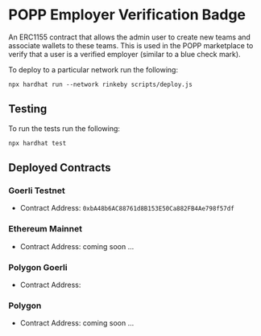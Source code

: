 # POPP Employer Verification Badge

An ERC1155 contract that allows the admin user to create new teams and associate wallets to these teams.
This is used in the POPP marketplace to verify that a user is a verified employer (similar to a blue check mark).

To deploy to a particular network run the following:
```shell
npx hardhat run --network rinkeby scripts/deploy.js
```

## Testing
To run the tests run the following:
```shell
npx hardhat test
```

## Deployed Contracts
### Goerli Testnet
- Contract Address: `0xbA48b6AC88761d8B153E50Ca882FB4Ae798f57df`
### Ethereum Mainnet
- Contract Address:  coming soon ...
### Polygon Goerli
- Contract Address:
### Polygon
- Contract Address: coming soon ...
